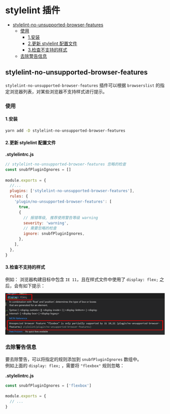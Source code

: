 # stylelint 插件

- [stylelint-no-unsupported-browser-features](#stylelint-no-unsupported-browser-features)
  - [使用](#%e4%bd%bf%e7%94%a8)
    - [1.安装](#1%e5%ae%89%e8%a3%85)
    - [2.更新 stylelint 配置文件](#2%e6%9b%b4%e6%96%b0-stylelint-%e9%85%8d%e7%bd%ae%e6%96%87%e4%bb%b6)
    - [3.检查不支持的样式](#3%e6%a3%80%e6%9f%a5%e4%b8%8d%e6%94%af%e6%8c%81%e7%9a%84%e6%a0%b7%e5%bc%8f)
  - [去除警告信息](#%e5%8e%bb%e9%99%a4%e8%ad%a6%e5%91%8a%e4%bf%a1%e6%81%af)

## stylelint-no-unsupported-browser-features

`stylelint-no-unsupported-browser-features` 插件可以根据 `browserslist` 的指定浏览器列表，对某些浏览器不支持样式进行提示。

### 使用

#### 1.安装

```sh
yarn add -D stylelint-no-unsupported-browser-features
```

#### 2.更新 stylelint 配置文件

**.stylelintrc.js**

```js
// stylelint-no-unsupported-browser-features 忽略的检查
const snubfPluginIgnores = []

module.exports = {
  //...
  plugins: ['stylelint-no-unsupported-browser-features'],
  rules: {
    'plugin/no-unsupported-browser-features': [
      true,
      {
        // 报错等级, 推荐使用警告等级 warning
        severity: 'warning',
        // 需要忽略的检查
        ignore: snubfPluginIgnores,
      },
    ],
  },
}
```

#### 3.检查不支持的样式

例如： 浏览器构建目标中包含 `IE 11`，且在样式文件中使用了 `display: flex;` 之后，会有如下提示：

![stylelint-no-unsupported-browser-features](media/stylelint-no-unsupported-browser-features.png)

### 去除警告信息

要去除警告，可以将指定的规则添加到 `snubfPluginIgnores` 数组中。  
例如上面的 `display: flex;` ，需要将 `"flexbox"` 规则忽略：

**.stylelintrc.js**

```js
const snubfPluginIgnores = ['flexbox']

module.exports = {
  // ...
}
```
